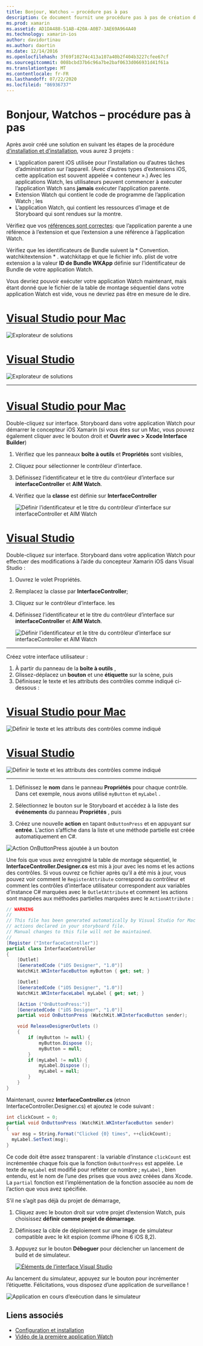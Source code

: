 ```yaml
---
title: Bonjour, Watchos – procédure pas à pas
description: Ce document fournit une procédure pas à pas de création d’une application Watchos simple à l’aide de Xamarin. Il décrit comment travailler à la fois dans Visual Studio et Visual Studio pour Mac, utiliser des storyboards et répondre aux événements dans le code.
ms.prod: xamarin
ms.assetid: AD1DA488-51AB-420A-A0B7-3AE69A964A40
ms.technology: xamarin-ios
author: davidortinau
ms.author: daortin
ms.date: 12/14/2016
ms.openlocfilehash: 3f69f10274c413a107a40b2f404b3227cfee67cf
ms.sourcegitcommit: 008bcbd37b6c96a7be2baf0633d066931d41f61a
ms.translationtype: MT
ms.contentlocale: fr-FR
ms.lasthandoff: 07/22/2020
ms.locfileid: "86936737"
---
```

# <a name="hello-watchos--walkthrough"></a>Bonjour, Watchos – procédure pas à pas

Après avoir créé une solution en suivant les étapes de la procédure [d’installation et d’installation](~/ios/watchos/get-started/installation.md), vous aurez 3 projets :

- L’application parent iOS utilisée pour l’installation ou d’autres tâches d’administration sur l’appareil. (Avec d’autres types d’extensions iOS, cette application est souvent appelée « conteneur ».) Avec les applications Watch, les utilisateurs peuvent commencer à exécuter l’application Watch sans **jamais** exécuter l’application parente.
- Extension Watch qui contient le code de programme de l’application Watch ; les
- L’application Watch, qui contient les ressources d’image et de Storyboard qui sont rendues sur la montre.

Vérifiez que vos [références sont correctes](~/ios/watchos/get-started/project-references.md): que l’application parente a une référence à l’extension et que l’extension a une référence à l’application Watch.

Vérifiez que les identificateurs de Bundle suivent la \* Convention. watchkitextension \* . watchkitapp et que le fichier info. plist de votre extension a la valeur **ID de Bundle WKApp** définie sur l’identificateur de Bundle de votre application Watch.

Vous devriez pouvoir exécuter votre application Watch maintenant, mais étant donné que le fichier de la table de montage séquentiel dans votre application Watch est vide, vous ne devriez pas être en mesure de le dire.

# <a name="visual-studio-for-mac"></a>[Visual Studio pour Mac](#tab/macos)

![Explorateur de solutions](hello-watch-images/projectstructure.png)

# <a name="visual-studio"></a>[Visual Studio](#tab/windows)

![Explorateur de solutions](hello-watch-images/vs-projectstructure.png)

-----

# <a name="visual-studio-for-mac"></a>[Visual Studio pour Mac](#tab/macos)

Double-cliquez sur interface. Storyboard dans votre application Watch pour démarrer le concepteur iOS Xamarin (si vous êtes sur un Mac, vous pouvez également cliquer avec le bouton droit et **Ouvrir avec > Xcode Interface Builder**)

1. Vérifiez que les panneaux **boîte à outils** et **Propriétés** sont visibles,
1. Cliquez pour sélectionner le contrôleur d’interface.
1. Définissez l’identificateur et le titre du contrôleur d’interface sur **interfaceController** et **AIM Watch**.
1. Vérifiez que la **classe** est définie sur **InterfaceController**

    ![Définir l’identificateur et le titre du contrôleur d’interface sur interfaceController et AIM Watch](hello-watch-images/interfacecontrollerattributes.png)

# <a name="visual-studio"></a>[Visual Studio](#tab/windows)

Double-cliquez sur interface. Storyboard dans votre application Watch pour effectuer des modifications à l’aide du concepteur Xamarin iOS dans Visual Studio :

1. Ouvrez le volet Propriétés.
1. Remplacez la classe par **InterfaceController**;
1. Cliquez sur le contrôleur d’interface. les
1. Définissez l’identificateur et le titre du contrôleur d’interface sur **interfaceController** et **AIM Watch**.

    ![Définir l’identificateur et le titre du contrôleur d’interface sur interfaceController et AIM Watch](hello-watch-images/vs-interfacecontrollerattributes.png)

-----

Créez votre interface utilisateur :

1. À partir du panneau de la **boîte à outils** ,
1. Glissez-déplacez un **bouton** et une **étiquette** sur la scène, puis
1. Définissez le texte et les attributs des contrôles comme indiqué ci-dessous :

# <a name="visual-studio-for-mac"></a>[Visual Studio pour Mac](#tab/macos)

![Définir le texte et les attributs des contrôles comme indiqué](hello-watch-images/draganddrop.png)

# <a name="visual-studio"></a>[Visual Studio](#tab/windows)

![Définir le texte et les attributs des contrôles comme indiqué](hello-watch-images/vs-draganddrop.png)

-----

1. Définissez le **nom** dans le panneau **Propriétés** pour chaque contrôle. Dans cet exemple, nous avons utilisé `myButton` et `myLabel` .

1. Sélectionnez le bouton sur le Storyboard et accédez à la liste des **événements** du panneau **Propriétés** , puis

1. Créez une nouvelle **action** en tapant `OnButtonPress` et en appuyant sur **entrée**.
  L’action s’affiche dans la liste et une méthode partielle est créée automatiquement en C#.

![Action OnButtonPress ajoutée à un bouton](hello-watch-images/buttonaction.png)

Une fois que vous avez enregistré la table de montage séquentiel, le **InterfaceController.Designer.cs** est mis à jour avec les noms et les actions des contrôles. Si vous ouvrez ce fichier après qu’il a été mis à jour, vous pouvez voir comment le `RegisterAttribute` correspond au contrôleur et comment les contrôles d’interface utilisateur correspondent aux variables d’instance C# marquées avec le `OutletAttribute` et comment les actions sont mappées aux méthodes partielles marquées avec le `ActionAttribute` :

```csharp
// WARNING
//
// This file has been generated automatically by Visual Studio for Mac from the outlets and
// actions declared in your storyboard file.
// Manual changes to this file will not be maintained.
//
[Register ("InterfaceController")]
partial class InterfaceController
{
    [Outlet]
    [GeneratedCode ("iOS Designer", "1.0")]
    WatchKit.WKInterfaceButton myButton { get; set; }

    [Outlet]
    [GeneratedCode ("iOS Designer", "1.0")]
    WatchKit.WKInterfaceLabel myLabel { get; set; }

    [Action ("OnButtonPress:")]
    [GeneratedCode ("iOS Designer", "1.0")]
    partial void OnButtonPress (WatchKit.WKInterfaceButton sender);

    void ReleaseDesignerOutlets ()
    {
        if (myButton != null) {
            myButton.Dispose ();
            myButton = null;
        }
        if (myLabel != null) {
            myLabel.Dispose ();
            myLabel = null;
        }
    }
}
```

Maintenant, ouvrez **InterfaceController.cs** (et*non* InterfaceController.Designer.cs) et ajoutez le code suivant :

```csharp
int clickCount = 0;
partial void OnButtonPress (WatchKit.WKInterfaceButton sender)
{
  var msg = String.Format("Clicked {0} times", ++clickCount);
  myLabel.SetText(msg);
}
```

Ce code doit être assez transparent : la variable d’instance `clickCount` est incrémentée chaque fois que la fonction `OnButtonPress` est appelée. Le texte de `myLabel` est modifié pour refléter ce nombre ; `myLabel` , bien entendu, est le nom de l’une des prises que vous avez créées dans Xcode. La `partial` fonction est l’implémentation de la fonction associée au nom de l’action que vous avez spécifiée.

S’il ne s’agit pas déjà du projet de démarrage,

1. Cliquez avec le bouton droit sur votre projet d’extension Watch, puis choisissez **définir comme projet de démarrage**.

1. Définissez la cible de déploiement sur une image de simulateur compatible avec le kit espion (comme iPhone 6 iOS 8,2).

1. Appuyez sur le bouton **Déboguer** pour déclencher un lancement de build et de simulateur.

    [![Éléments de l’interface Visual Studio](hello-watch-images/readytodebug-sml.png)](hello-watch-images/readytodebug.png#lightbox)

Au lancement du simulateur, appuyez sur le bouton pour incrémenter l’étiquette.
Félicitations, vous disposez d’une application de surveillance !

![Application en cours d’exécution dans le simulateur](hello-watch-images/running.png)

## <a name="related-links"></a>Liens associés

- [Configuration et installation](~/ios/watchos/get-started/installation.md)
- [Vidéo de la première application Watch](https://blog.xamarin.com/your-first-watch-kit-app/)
